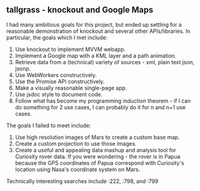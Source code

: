 ## tallgrass - knockout and Google Maps

I had many ambitious goals for this project, but ended up settling for a reasonable demonstration of knockout and several other APIs/libraries. In particular, the goals which I met include:

1. Use knockout to implement MVVM webapp.
1. Implement a Google map with a KML layer and a path animation.
1. Retrieve data from a (technical) variety of sources - xml, plain text json, jsonp.
1. Use WebWorkers constructively.
1. Use the Promise API constructively.
1. Make a visually  reasonable single-page app.
1. Use jsdoc style to document code.
1. Follow what has become my programming induction theorem - if I can do something for 2 use cases, I can probably do it for n and n+1 use cases.

The goals I failed to meet include:

1. Use high resolution images of Mars to create a custom base map.
1. Create a custom projection to use those images.
1. Create a useful and appealing data mashup and analysis tool for Curiosity rover data.
If you were wondering - the rover is in Papua because the GPS coordinates of Papua correspond with Curiosity's location using Nasa's coordinate system on Mars.


Technically interesting searches include :222, :798, and :799


